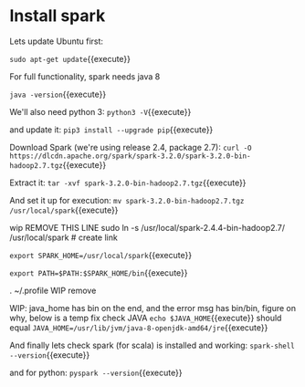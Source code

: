 # Install spark

Lets update Ubuntu first:

`sudo apt-get update`{{execute}}

For full functionality, spark needs java 8

`java -version`{{execute}}

We'll also need python 3:
`python3 -V`{{execute}}

and update it:
`pip3 install --upgrade pip`{{execute}}


Download Spark (we're using release 2.4, package 2.7):
`curl -O https://dlcdn.apache.org/spark/spark-3.2.0/spark-3.2.0-bin-hadoop2.7.tgz`{{execute}}


Extract it:
`tar -xvf spark-3.2.0-bin-hadoop2.7.tgz`{{execute}}

And set it up for execution:
`mv spark-3.2.0-bin-hadoop2.7.tgz  /usr/local/spark`{{execute}} 

wip REMOVE THIS LINE sudo ln -s /usr/local/spark-2.4.4-bin-hadoop2.7/ /usr/local/spark   # create link

`export SPARK_HOME=/usr/local/spark`{{execute}}

`export PATH=$PATH:$SPARK_HOME/bin`{{execute}}

. ~/.profile  WIP remove

WIP: java_home has bin on the end, and the error msg has bin/bin, figure on why, below is  a temp fix
check JAVA
`echo $JAVA_HOME`{{execute}}
should equal
`JAVA_HOME=/usr/lib/jvm/java-8-openjdk-amd64/jre`{{execute}}

And finally lets check spark (for scala) is installed and working:
`spark-shell --version`{{execute}} 

and for python:
`pyspark --version`{{execute}}



